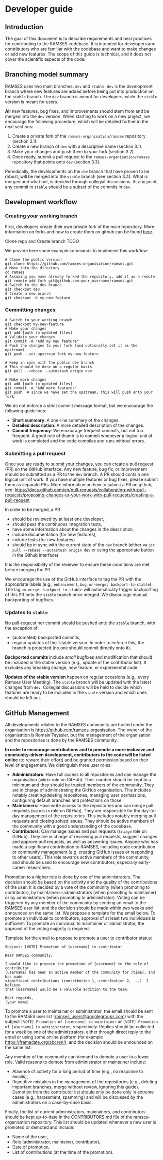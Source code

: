 # Developer guide

## Introduction
The goal of this document is to describe requirements and best practices for contributing to the RAMSES codebase.
It is intended for developers and contributors who are familiar with the codebase and want to make changes or add new features.
The scope of this guide is technical, and it does not cover the scientific aspects of the code.

## Branching model summary

RAMSES uses two main branches: `dev` and `stable`. `dev` is the development branch where new features are added before being put into production on the `stable` branch. 
The `dev` branch is meant for developers, while the `stable` version is meant for users.

**All** new features, bug fixes, and improvements should stem from and be merged into the `dev` version.
When starting to work on a new project, we encourage the following procedure, which will be detailed further in the next sections:
1. Create a private fork of the `ramses-organisation/ramses` repository  (section 3.1).
2. Create a new branch of `dev` with a descriptive name  (section 3.1).
3. Make your changes and push them to your fork (section 3.2).
4. Once ready, submit a pull request to the `ramses-organisation/ramses` repository that points onto `dev` (section 3.3).


Periodically, the developments on the `dev` branch that have proven to be robust, will be merged into the `stable` branch (see section 3.4). What is merged and what not, is decided through collegial discussions.
At any point, any commit in `stable` should be a subset of the commits in `dev`.

## Development workflow

### Creating your working branch

First, developers create their own private fork of the main repository. More information on forks and how to create them on github can be found [here](https://docs.github.com/en/pull-requests/collaborating-with-pull-requests/working-with-forks/fork-a-repo).

Clone repo and Create branch TODO

We provide here some example commands to implement this workflow:
```
# Clone the public version
git clone https://github.com/ramses-organisation/ramses.git
# Move into the directory
cd ramses
# Assuming you have already forked the repository, add it as a remote
git remote add fork git@github.com:your_username/ramses.git
# Switch to the dev branch
git checkout dev
# Create a new branch
git checkout -b my-new-feature
```

### Committing changes

```
# Switch to your working branch
git checkout my-new-feature
# Make your changes
git add [path to updated files]
# Validate your changes
git commit -m "Add my new feature"
# Push the changes to your fork (and optionally set it as the upstream)
git push --set-upstream fork my-new-feature

# Keep in sync with the public dev branch
# This should be done on a regular basis
git pull --rebase --autostash origin dev

# Make more changes
git add [path to updated files]
git commit -m "Add more features"
git push  # since we have set the upstream, this will push onto your fork
```

We do not enforce a strict commit message format, but we encourage the following guidelines:
- **Short summary**: A one-line summary of the changes.
- **Detailed description**: A more detailed description of the changes.
- **Commit frequency**: We encourage frequent commits, but not too frequent. A good rule of thumb is to commit whenever a logical unit of work is completed and the code compiles and runs without errors.


### Submitting a pull request

Once you are ready to submit your changes, you can create a pull request (PR) on the GitHub interface. 
Any new feature, bug fix, or improvement should be submitted as a PR to the `dev` branch.
A PR should contain one logical unit of work. If you have multiple features or bug fixes, please submit them as separate PRs.
More information on how to submit a PR on github, see:
https://docs.github.com/en/pull-requests/collaborating-with-pull-requests/proposing-changes-to-your-work-with-pull-requests/creating-a-pull-request

In order to be merged, a PR
- should be reviewed by at least one developer,
- should pass the continuous integration tests,
- have some information about the changes in the description,
- include documentation (for new features),
- include tests (for new features)
- should be in sync with the current state of the `dev` branch (either va `git pull --rebase --autostash origin dev` or using the appropriate button in the Github interface).

It is the responsibility of the reviewer to ensure these conditions are met before merging the PR.

We encourage the use of the GitHub interface to tag the PR with the appropriate labels (e.g., `enhancement`, `bug`, `on-merge: backport-to-stable`). The tag `on-merge: backport-to-stable` will automatically trigger backporting of this PR onto the `stable` branch once merged. We discourage manual backporting of bugfixes.

### Updates to `stable`

No pull-request nor commit should be pushed onto the `stable` branch, with the exception of:
- (automated) backported commits,
- regular updates of the `stable version.
In order to enforce this, the branch is protected (no one should commit directly onto it).

**Backported commits** include *small* bugfixes and modification that should be included in the stable version (e.g., update of the contributor list). It excludes any breaking change, new feature, or experimental code. 

**Updates of the stable version** happen on regular occasions (e.g., every Ramses User Meeting). The `stable` branch will be updated with the latest changes from `dev`. Collegial discussions will be held to decide which features are ready to be included in the `stable` version and which ones should be left out.


## GitHub Management

All developments related to the RAMSES community are hosted under the organisation is https://github.com/ramses-organisation.
The owner of the organisation is Romain Teyssier, but the management of the organisation and the repositories is done by the RAMSES community.

**In order to encourage contributions and to promote a more inclusive and community-driven development, contributors to the code will be listed online** (to reward their effort) and be granted permission based on their level of engagement.
We distinguish three user roles:
- **Administrators**: Have full access to all repositories and can manage the organisation (`admin` role on GitHub). Their number should be kept to a minimum and they should be trusted members of the community. They are in charge of administrating the GitHub organisation. This includes notably creating/deleting repositories, managing user permissions, configuring default branches and protections on those.
- **Maintainers**: Have write access to the repositories and can merge pull requests (`maintain` role on GitHub). They are responsible for the day-to-day management of the repositories. This includes notably merging pull requests and closing solved issues. They should be active members of the community with a good understanding of the codebase. 
- **Contributors**: Can manage issues and pull requests (`triage` role on GitHub). They are in charge of reviewing pull requests, suggest changes and approve pull requests, as well as answering issues. Anyone who has made a significant contribution to RAMSES, including code contribution or community management (e.g. creating GitHub issues or responding to other users). This role rewards active members of the community, and should be used to encourage new contributors, especially early-career researchers.

Promotion to a higher role is done by one of the administrators. The decision should be based on the activity and the quality of the contributions of the user. It is decided by a vote of the community (when promoting to contributor), by maintainers+administrators (when promoting to maintainer) or by administrators (when promoting to administrator).
Voting can be triggered by any member of the community by sending an email to the RAMSES user list, and the decision should be made within two weeks and announced on the same list. We propose a template for the email below.
To promote an individual to contributors, approval of at least two individuals is sufficient.
To promote an individual to maintainer or administrator, the approval of the voting majority is required.

Template for the email to propose to promote a user to contributor status:
```
Subject: [VOTE] Promotion of [username] to contributor

Dear RAMSES community,

I would like to propose the promotion of [username] to the role of contributor.
[username] has been an active member of the community for [time], and has made
significant contributions (contribution 1, contribution 2, ...). I believe
that [username] would be a valuable addition to the team.

Best regards,
[your name]
```

To promote a user to maintainer or administrator, the email should be sent to the RAMSES user list (ramses_users@googlegroups.com) with the subject `[VOTE] Promotion of [username] to maintainer` or `[VOTE] Promotion of [username] to administrator`, respectively. Replies should be collected for a week by one of the administrators, either through direct reply to the email or using some online platform (for example https://framadate.org/abc/en/), and the decision should be announced on the same list.


Any member of the community can demand to demote a user to a lower role. Valid reasons to demote from administrator or maintainer include:
- Absence of activity for a long period of time (e.g., no response to emails),
- Repetitive mistakes in the management of the repositories (e.g., deleting important branches, merge without review, ignoring this guide).
Demotion from the contributor list should only be done only in extreme cases (e.g., harassment, spamming) and will be discussed by the administrators on a case-by-case basis.

Finally, the list of current administrators, maintainers, and contributors should be kept up-to-date in the CONTRIBUTORS.md file of the ramses-organisation repository. This list should be updated whenever a new user is promoted or demoted and include:
- Name of the user,
- Role (administrator, maintainer, contributor),
- Date of promotion,
- List of contributions (at the time of the promotion).
